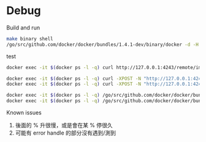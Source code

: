 Debug
==================

Build and run

```bash
make binary shell
/go/src/github.com/docker/docker/bundles/1.4.1-dev/binary/docker -d -H tcp://0.0.0.0:4243 -H unix:///var/run/docker.sock -D
```

test

```bash
docker exec -it $(docker ps -l -q) curl http://127.0.0.1:4243/remote/images/dorowu/ubuntu-desktop-lxde-vnc/json

docker exec -it $(docker ps -l -q) curl -XPOST -N "http://127.0.0.1:4243/images/create2?fromImage=busybox:latest"
docker exec -it $(docker ps -l -q) curl -XPOST -N "http://127.0.0.1:4243/images/create2?fromImage=sequenceiq/busybox"

docker exec -it $(docker ps -l -q) /go/src/github.com/docker/docker/bundles/1.4.1-dev/binary/docker pull2 redis:latest
docker exec -it $(docker ps -l -q) /go/src/github.com/docker/docker/bundles/1.4.1-dev/binary/docker pull2 dorowu/ubuntu-lxqt-vnc:latest
```


Known issues
 1. 後面的 % 升很慢，或是會在某 % 停很久
 2. 可能有 error handle 的部分沒有遇到/測到
